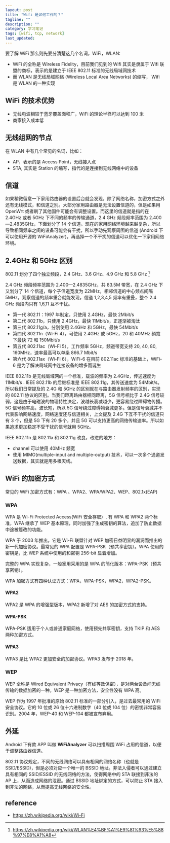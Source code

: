 ```yaml
---
layout: post
title: "Wifi 是如何工作的？"
tagline: ""
description: ""
category: 学习笔记
tags: [wifi, tcp, network]
last_updated:
---
```


要了解 WiFi 那么则先要分清楚这几个名词，WiFi，WLAN:

- WiFi 的全称是 Wireless Fidelity，目前我们见到的 Wifi 其实是隶属于 Wifi 联盟的商标，表示的是建立于 IEEE 802.11 标准的无线局域网技术
- 而 WLAN 是无线局域网络 (Wireless Local Area Networks) 的缩写， Wifi 是 WLAN 的一种实现

## WiFi 的技术优势

- 无线电波相较于蓝牙覆盖面积广，WiFi 的理论半径可以达到 100 米
- 商家接入成本低

## 无线组网的节点

在 WLAN 中有几个常见的名词，比如：

- AP，表示的是 Access Point，无线接入点
- STA, 其实是 Station 的缩写，指代的是连接到无线网络中的设备

## 信道

如果稍微留意一下家用路由器的设置后台就会发现，除了网络名称，加密方式之外还有无线模式，和信道之别。大部分家用路由器是无法设置信道的，但是如果用 OpenWrt 或者刷了其他固件可能会有调整设置。而这里的信道就是指的在 2.4GHz 或者 5GHz 下不同的频率的传输通道，2.4 GHz 频段频率范围为 2.400—2.4835GHz，下面划分了 14 个信道。现在的家用网络环境越来越复杂，所以导致相同频率之间的设备可能会有干扰，所以手动先观察周围的信道 (Android 下可以使用开源的 WiFiAnalyzer)，再选择一个不干扰的信道可以优化一下家用网络环境。

## 2.4GHz 和 5GHz 区别

802.11 划分了四个独立频段，2.4 GHz、3.6 GHz、4.9 GHz 和 5.8 GHz [^hz]

2.4 GHz 频段频率范围为 2.400—2.4835GHz，共 83.5M 带宽，在 2.4 GHz 下又划分了 14 个信道，每个子信道宽度为 22MHz，相邻信道的中心频点间隔 5MHz。观察信道的频率重合就能发现，信道 1,2,3,4,5 频率有重叠，整个 2.4 GHz 频段内只有 1,6,11 互不干扰。

[^hz]: https://zh.wikipedia.org/wiki/WLAN%E4%BF%A1%E9%81%93%E5%88%97%E8%A1%A8

- 第一代 802.11：1997 年制定，只使用 2.4GHz，最快 2Mbit/s
- 第二代 802.11b，只使用 2.4GHz，最快 11Mbit/s，正逐渐被淘汰
- 第三代 802.11g/a，分別使用 2.4GHz 和 5GHz，最快 54Mbit/s
- 第四代 802.11n（Wi-Fi 4），可使用 2.4GHz 或 5GHz，20 和 40MHz 頻寬下最快 72 和 150Mbit/s
- 第五代 802.11ac（Wi-Fi 5），工作频率 5GHz，频道带宽支持 20, 40, 80, 160MHz，速率最高可以单条 866.7 Mbit/s
- 第六代 802.11ax（Wi-Fi 6），WiFi-6 在目前 802.11ac 标准的基础上，WiFi-6 是为了解决局域网中连接设备的增多而诞生

IEEE 802.11b 是无线局域网的一个标准，载波的频率为 2.4GHz，传送速度为 11Mbit/s . IEEE 802.11b 的后继标准是 IEEE 802.11g，其传送速度为 54Mbit/s。所以我们日常提及的 2.4G 和 5GHz 的区别就在与路由器发射频率的区别，实现的 802.11 协议的区别。当我们距离路由器相同距离，5G 信号相比于 2.4G 信号较弱，这是由于电磁波的物理特性决定，波越长衰减越少，更容易绕过障碍物传播。5G 信号频率高，波长短，所以 5G 信号绕过障碍物衰减更多。但是信号衰减并不代表影响网络速度，网络速度还与信道相关，上文提及 2.4G 下互不干扰的信道只有 3 个，但是 5G 下有 20 多个，并且 5G 可以支持更高的网络传输速率。所以如果追求更加稳定不受干扰的信号就用 5GHz。

IEEE 802.11n 是 802.11a 和 802.11g 改良，改进的地方：

- channel 可以使用 40MHz 频宽
- 使用 MIMO(multiple-input and multiple-output) 技术，可以一次多个通道发送数据，其实就是用多根天线。

## WiFi 的加密方式

常见的 WiFi 加密方式有：WPA 、WPA2、WPA/WPA2、WEP、802.1x(EAP)

### WPA

WPA 是 Wi-Fi Protected Access(WiFi 安全存取）, 有 WPA 和 WPA2 两个标准，WPA 继承了 WEP 基本原理，同时加强了生成密钥的算法，追加了防止数据中途被篡改的功能。

WPA 于 2003 年推出，它是 Wi-Fi 联盟针对 WEP 加密日益明显的漏洞而推出的新一代加密协议。最常见的 WPA 配置是 WPA-PSK（预共享密钥）。WPA 使用的密钥是，比 WEP 系统中使用的和密钥 256-bit 显着增加。

完整的 WPA 实现复杂，一般家用采用的是 WPA 的简化版本：WPA-PSK（预共享密钥）。

WPA 加密方式有四种认证方式：WPA，WPA-PSK，WPA2，WPA2-PSK。

#### WPA2

WPA2 是 WPA 的增强型版本，WPA2 新增了对 AES 的加密方式的支持。

#### WPA-PSK

WPA-PSK 适用于个人或普通家庭网络，使用预先共享密钥，支持 TKIP 和 AES 两种加密方式。

#### WPA3

WPA3 是比 WPA2 更加安全的加密协议。WPA3 发布于 2018 年。

### WEP

WEP 全称是 Wired Equivalent Privacy（有线等效保密），是对两台设备间无线传输的数据加密的一种。WEP 是一种加密方法，安全性没有 WPA 高。

WEP 作为 1997 年批准的原始 802.11 标准的一部分引入，是过去最常用的 WiFi 安全协议。它的 10 位或 26 位十六进制数字（40 位或 104 位）的密钥非常容易识别。2004 年，WEP-40 和 WEP-104 都被宣布弃用。

## 外延

Android 下有款 APP 叫做 **WiFiAnalyzer** 可以扫描周围 WiFi 占用的信道，以便于调整路由器信道。

802.11 协议规定，不同的无线网络可以具有相同的网络名称（也就是 SSID/ESSID)，但是必须对应一个唯一的 BSSID 地址。非法入侵者可以通过建立具有相同的 SSID/ESSID 的无线网络的方法，使得网络中的 STA 联接到非法的 AP 上，从而造成网络的泄密。通过 BSSID 地址绑定的方式，可以防止 STA 接入到非法的网络，从而提高无线网络的安全性。

## reference

- <https://zh.wikipedia.org/wiki/Wi-Fi>
